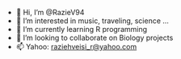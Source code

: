 - 👋 Hi, I’m @RazieV94
- 👀 I’m interested in music, traveling, science ...
- 🌱 I’m currently learning R programming
- 💞️ I’m looking to collaborate on Biology projects
- 📫 Yahoo: raziehveisi_r@yahoo.com

<!---
RazieV94/RazieV94 is a ✨ special ✨ repository because its `README.md` (this file) appears on your GitHub profile.
You can click the Preview link to take a look at your changes.
--->
